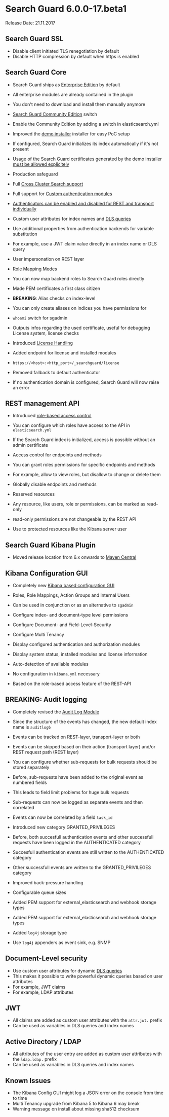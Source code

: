 # Search Guard 6.0.0-17.beta1

Release Date: 21.11.2017

## Search Guard SSL

* Disable client initiated TLS renegotiation by default
* Disable HTTP compression by default when https is enabled

## Search Guard Core

* Search Guard ships as [Enterprise Edition](../license_enterprise.md) by default
 * All enterprise modules are already contained in the plugin
 * You don't need to download and install them manually anymore

* [Search Guard Community Edition](../license_community.md) switch
 * Enable the Community Edition by adding a switch in elasticsearch.yml     

* Improved the [demo installer](../quickstart.md) installer for easy PoC setup
 * If configured, Search Guard initializes its index automatically if it's not present

* Usage of the Search Guard certificates generated by the demo installer [must be allowed explicitely](demo_installer_artefacts.md)
 * Production safeguard

* Full [Cross Cluster Search support](../crossclustersearch.md)

* Full support for [Custom authentication modules](../custom_auth.md)

* [Authenticators can be enabled and disabled for REST and transport individually](../configuration_auth.md)

* Custom user attributes for index names and [DLS queries](../dlsfls.md)
 * Use additional properties from authentication backends for variable substitution
 * For example, use a JWT claim value directly in an index name or DLS query

* User impersonation on REST layer  

* [Role Mapping Modes](../configuration_roles_mapping_modes.md)
 * You can now map backend roles to Search Guard roles directly 

* Made PEM certificates a first class citizen

* **BREAKING**: Alias checks on index-level
 * You can only create aliases on indices you have permissions for  

* `whoami` switch for sgadmin
 * Outputs infos regarding the used certificate, useful for debugging
License system, license checks

* Introduced [License Handling](../license_enterprise.md)

* Added endpoint for license and installed modules
 * `https://<host>:<http_port>/_searchguard/license`

* Removed fallback to default authenticator
 * If no authentication domain is configured, Search Guard will now raise an error

## REST management API

* Introduced [role-based access control](../managementapi.md)
 * You can configure which roles have access to the API in `elasticsearch.yml` 
 * If the Search Guard index is initialized, access is possible without an admin certificate
* Access control for endpoints and methods
 * You can grant roles permissions for specific endpoints and methods
 * For example, allow to view roles, but disallow to change or delete them
* Globally disable endpoints and methods

* Reserved resources
 * Any resource, like users, role or permissions, can be marked as read-only
 * read-only permissions are not changeable by the REST API
 * Use to protected resources like the Kibana server user  

## Search Guard Kibana Plugin

* Moved release location from 6.x onwards to [Maven Central](https://search.maven.org/#search%7Cga%7C1%7Ca%3A%22search-guard-kibana-plugin%22)
 

## Kibana Configuration GUI

* Completely new [Kibana based configuration GUI](../kibana_config_gui.md)
 * Roles, Role Mappings, Action Groups and Internal Users

* Can be used in conjunction or as an alternative to `sgadmin`

* Configure index- and document-type level permissions

* Configure Document- and Field-Level-Security

* Configure Multi Tenancy

* Display configured authentication and authorization modules

* Display system status, installed modules and license information

* Auto-detection of available modules
 * No configuration in `kibana.yml` necessary  

* Based on the role-based access feature of the REST-API

## BREAKING: Audit logging

* Completely revised the [Audit Log Module](../auditlogging.md)
 * Since the structure of the events has changed, the new default index name is `auditlog6`

* Events can be tracked on REST-layer, transport-layer or both

* Events can be skipped based on their action (transport layer) and/or REST request path (REST layer)

* You can configure whether sub-requests for bulk requests should be stored separately
 * Before, sub-requests have been added to the original event as numbered fields
 * This leads to field limit problems for huge bulk requests 
 * Sub-requests can now be logged as separate events and then correlated

* Events can now be correlated by a field `task_id`

* Introduced new category GRANTED_PRIVILEGES
 * Before, both succesfull authentication events and other successfull requests have been logged in the AUTHENTICATED category
 * Succesfull authentication events are still written to the AUTHENTICATED category
 * Other successfull events are written to the GRANTED_PRIVILEGES category

* Improved back-pressure handling 

* Configurable queue sizes

* Added PEM support for external_elasticsearch and webhook storage types

* Added PEM support for external_elasticsearch and webhook storage types

* Added `log4j` storage type
 * Use `log4j` appenders as event sink, e.g. SNMP 

## Document-Level security

* Use custom user attributes for dynamic [DLS queries](../dlsfls.md)
 * This makes it possible to write powerful dynamic queries based on user attributes 
 * For example, JWT claims
 * For example, LDAP attributes

## JWT

* All claims are added as custom user attributes with the `attr.jwt.` prefix
* Can be used as variables in DLS queries and index names

## Active Directory / LDAP

* All attributes of the user entry are added as custom user attributes with the `ldap.ldap.` prefix
* Can be used as variables in DLS queries and index names

## Known Issues

* The Kibana Config GUI might log a JSON error on the console from time to time
* Multi Tenancy upgrade from Kibana 5 to Kibana 6 may break
* Warning message on install about missing sha512 checksum